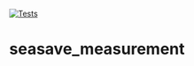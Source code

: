 [![Tests](https://github.com/ShanthaKumarR/seasave_measurement/actions/workflows/actions.yml/badge.svg?branch=main)](https://github.com/ShanthaKumarR/seasave_measurement/actions/workflows/actions.yml)
# seasave_measurement

